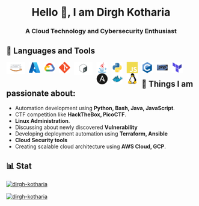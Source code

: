 <h1 align="center">Hello 👋, I am Dirgh Kotharia</h1>
<h3 align="center">A Cloud Technology and Cybersecurity Enthusiast</h3>

## 🧰 Languages and Tools
<a href="https://aws.amazon.com" target="_blank" rel="noreferrer"><img align="left" alt="AWS" width="50px" style="padding-right:10px;" src="./logos/aws-cloud.svg"/></a>
<a href="https://azure.microsoft.com/en-in/" target="_blank" rel="noreferrer"><img align="left" alt="Azure" width="30px" style="padding-right:10px;" src="./logos/azure.svg"/></a>
<a href="https://cloud.google.com" target="_blank" rel="noreferrer"><img align="left" alt="GCP" width="30px" style="padding-right:10px;" src="./logos/google-cloud.svg"/></a>
<a href="https://git-scm.com/" target="_blank" rel="noreferrer"><img align="left" alt="Git" width="30px" style="padding-right:10px;" src="./logos/git.svg"/></a>
<a href="https://www.gnu.org/software/bash/" target="_blank" rel="noreferrer"><img align="left" alt="Bash" width="50px" style="padding-right:10px;" src="./logos/bash.svg"/></a>
<a href="https://www.java.com" target="_blank" rel="noreferrer"><img align="left" alt="Java" width="30px" style="padding-right:10px;" src="./logos/java.svg"/></a>
<a href="https://www.python.org" target="_blank" rel="noreferrer"><img align="left" alt="Python" width="30px" style="padding-right:10px;" src="./logos/python.svg"/></a>
<a href="https://developer.mozilla.org/en-US/docs/Web/JavaScript" target="_blank" rel="noreferrer"><img align="left" alt="JavaScript" width="30px" style="padding-right:10px;" src="./logos/javascript.svg"/></a>
<a href="https://www.cprogramming.com/" target="_blank" rel="noreferrer"><img align="left" alt="C" width="30px" style="padding-right:10px;" src="./logos/C.svg"/></a>
<a href="https://www.php.net" target="_blank" rel="noreferrer"><img align="left" alt="PHP" width="30px" style="padding-right:10px;" src="./logos/php.svg"/></a>
<a href="https://www.terraform.io/" target="_blank" rel="noreferrer"><img align="left" alt="Terraform" width="30px" style="padding-right:10px;" src="./logos/terraform.svg"/></a>
<a href="https://www.ansible.com/" target="_blank" rel="noreferrer"><img align="left" alt="Ansible" width="30px" style="padding-right:10px;" src="./logos/ansible.svg"/></a>
<a href="https://www.docker.com/" target="_blank" rel="noreferrer"><img align="left" alt="Docker" width="30px" style="padding-right:10px;" src="./logos/docker.svg"/></a>
<a href="https://www.linux.org/" target="_blank" rel="noreferrer"><img align="left" alt="Linux" width="30px" style="padding-right:10px;" src="./logos/linux.svg"/></a>
<br />


## 📖 Things I am passionate about:
- Automation development using **Python, Bash, Java, JavaScript**.
- CTF competition like **HackTheBox, PicoCTF**.
- **Linux Administration**.
- Discussing about newly discovered **Vulnerability**
- Developing deployment automation using **Terraform, Ansible**
- **Cloud Security tools**
- Creating scalable cloud architecture using **AWS Cloud, GCP**.

## 📊 Stat

<p><a href="" target="_blank" rel="noreferrer"><img align="center" src="https://github-readme-stats.vercel.app/api/top-langs?username=dirgh-kotharia&show_icons=true&locale=en&layout=compact&theme=radical" alt="dirgh-kotharia" /></p>

<p><a href="" target="_blank" rel="noreferrer"><img align="center" src="https://github-readme-streak-stats.herokuapp.com/?user=dirgh-kotharia&theme=dark&hide_total_contributions=true" alt="dirgh-kotharia" /></p>

